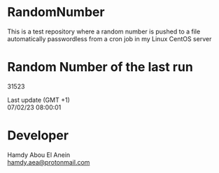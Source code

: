 # RandomNumber    
This is a test repository where a random number is pushed to a file automatically passwordless from a cron job in my Linux CentOS server    
# Random Number of the last run   
31523
      
Last update (GMT +1)    
07/02/23 08:00:01
# Developer    
Hamdy Abou El Anein   
hamdy.aea@protonmail.com
